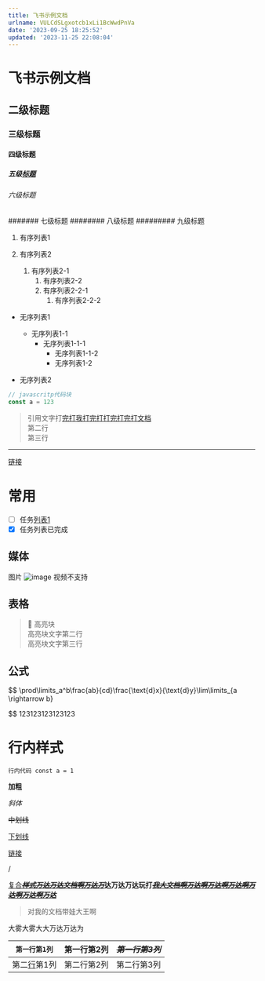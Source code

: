 ```yaml
---
title: 飞书示例文档
urlname: VULCdSLgxotcb1xLi1BcWwdPnVa
date: '2023-09-25 18:25:52'
updated: '2023-11-25 22:08:04'
---
```

# 飞书示例文档
## 二级标题
### 三级标题
#### 四级标题
##### 五级[标题](https://github.com/halo-sigs/vscode-extension-halo/)
###### 六级标题
####### 七级标题
######## 八级标题
######### 九级标题
1. 有序列表1

1. 有序列表2
	1. 有序列表2-1
		1. 有序列表2-2
		1. 有序列表2-2-1
			1. 有序列表2-2-2
		
- 无序列表1
	- 无序列表1-1
		- 无序列表1-1-1
			- 无序列表1-1-2
			- 无序列表1-2
	
- 无序列表2

```javascript
// javascritp代码块
const a = 123
```
> 引用文字打[完打我打完打打完打完打文档](https://github.com/halo-sigs/vscode-extension-halo/)  
> 第二行  
> 第三行
---
[链接](https://elog.1874.cool)
# 常用
- [ ] 任务[列表1](https://github.com/halo-sigs/vscode-extension-halo/)
- [x] 任务列表已完成
## 媒体
图片
![image](https://blogimagesrep-1257180516.cos.ap-guangzhou.myqcloud.com/elog-docs-images/CTkKbqy2bomUlFxg7ouciBs1n7d.jpeg)
视频不支持

## 表格


> 🦄 高亮块  
> 高亮块文字第二行  
> 高亮块文字第三行
## 公式
$$
\prod\limits_a^b\frac{ab}{cd}\frac{\text{d}x}{\text{d}y}\lim\limits_{a \rightarrow b}

$$
123123123123123
# 行内样式
`行内代码 const a = 1`

**加粗**

_斜体_

~~中划线~~

<u>下划线</u>

[链接](https://elog.1874.cool/)



/

[复合](https://elog.1874.cool/)~~_<u>**样式万达万达文档啊万达万**</u>_~~**达万达万达玩打**~~_<u>**我大文档啊万达啊万达啊万达啊万达啊万达啊万达**</u>_~~

> 对我的文档带娃大王啊

大雾大雾大大万达万达为

| `第一行第1列`                          | **第一行第2列** | ~~_**第一行第3列**_~~ |
| --------------------------------- | ---------- | ---------------- |
| 第二[行](https://elog.1874.cool/)第1列 | 第二行第2列     | 第二行第3列           |


